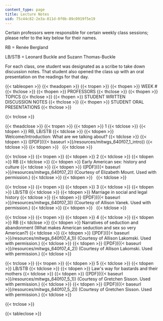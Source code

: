 ```yaml
---
content_type: page
title: Lecture Notes
uid: 75c44c82-2e3a-811d-0f0b-89c0919f5e19
---
```


Certain professors were responsible for certain weekly class sessions; please refer to the key below for their names.

RB = Renée Bergland

LB/STB = Leonard Buckle and Suzann Thomas-Buckle

For each class, one student was designated as a scribe to take down discussion notes. That student also opened the class up with an oral presentation on the readings for that day.

{{< tableopen >}}
{{< theadopen >}}
{{< tropen >}}
{{< thopen >}}
WEEK #
{{< thclose >}}
{{< thopen >}}
PROFESSORS
{{< thclose >}}
{{< thopen >}}
TOPICS
{{< thclose >}}
{{< thopen >}}
STUDENT WRITTEN   
DISCUSSION NOTES
{{< thclose >}}
{{< thopen >}}
STUDENT ORAL   
PRESENTATIONS
{{< thclose >}}

{{< trclose >}}

{{< theadclose >}}
{{< tropen >}}
{{< tdopen >}}
1
{{< tdclose >}}
{{< tdopen >}}
RB, LB/STB
{{< tdclose >}}
{{< tdopen >}}
Welcome/Introduction: What are we talking about?
{{< tdclose >}}
{{< tdopen >}}
([PDF]({{< baseurl >}}/resources/mitwgs_640f07_1_intro))
{{< tdclose >}}
{{< tdopen >}}
 
{{< tdclose >}}

{{< trclose >}}
{{< tropen >}}
{{< tdopen >}}
2
{{< tdclose >}}
{{< tdopen >}}
RB
{{< tdclose >}}
{{< tdopen >}}
Early American sex: history and culture
{{< tdclose >}}
{{< tdopen >}}
([PDF]({{< baseurl >}}/resources/mitwgs_640f07_2)) (Courtesy of Elizabeth Mount. Used with permission.)
{{< tdclose >}}
{{< tdopen >}}
 
{{< tdclose >}}

{{< trclose >}}
{{< tropen >}}
{{< tdopen >}}
3
{{< tdclose >}}
{{< tdopen >}}
LB/STB
{{< tdclose >}}
{{< tdopen >}}
Marriage in social and legal history
{{< tdclose >}}
{{< tdopen >}}
([PDF]({{< baseurl >}}/resources/mitwgs_640f07_3)) (Courtesy of Allison Vanek. Used with permission.)
{{< tdclose >}}
{{< tdopen >}}
 
{{< tdclose >}}

{{< trclose >}}
{{< tropen >}}
{{< tdopen >}}
4
{{< tdclose >}}
{{< tdopen >}}
RB
{{< tdclose >}}
{{< tdopen >}}
Narratives of seduction and abandonment (What makes American seduction and sex so very American?)
{{< tdclose >}}
{{< tdopen >}}
([PDF]({{< baseurl >}}/resources/mitwgs_640f07_4_1)) (Courtesy of Allison Lakomski. Used with permission.)
{{< tdclose >}}
{{< tdopen >}}
([PDF]({{< baseurl >}}/resources/mitwgs_640f07_4_2)) (Courtesy of Allison Lakomski. Used with permission.)
{{< tdclose >}}

{{< trclose >}}
{{< tropen >}}
{{< tdopen >}}
5
{{< tdclose >}}
{{< tdopen >}}
LB/STB
{{< tdclose >}}
{{< tdopen >}}
Law's way for bastards and their mothers
{{< tdclose >}}
{{< tdopen >}}
([PDF]({{< baseurl >}}/resources/mitwgs_640f07_5_1)) (Courtesy of Gretchen Sisson. Used with permission.)
{{< tdclose >}}
{{< tdopen >}}
([PDF]({{< baseurl >}}/resources/mitwgs_640f07_5_2)) (Courtesy of Gretchen Sisson. Used with permission.)
{{< tdclose >}}

{{< trclose >}}

{{< tableclose >}}